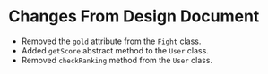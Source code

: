 
# Changes From Design Document
- Removed the `gold` attribute from the `Fight` class.
- Added `getScore` abstract method to the `User` class.
- Removed `checkRanking` method from the `User` class.